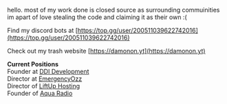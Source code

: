 hello. most of my work done is closed source as surrounding commuinities im apart of love stealing the code and claiming it as their own :(

Find my discord bots at [https://top.gg/user/200511039622742016](https://top.gg/user/200511039622742016)

Check out my trash website [https://damonon.yt](https://damonon.yt)

**Current Positions**  
Founder at [DDI Development](https://ddidevelopment.com)  
Director at [EmergencyOzz](https://discord.gg/EmergencyOzz)   
Director of [LiftUp Hosting](https://liftuphosting.com.au)  
Founder of [Aqua Radio](https://itsaqua.net)  
